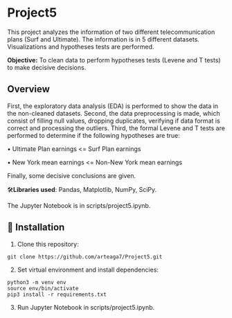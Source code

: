# Project5
This project analyzes the information of two different telecommunication plans (Surf and Ultimate). The information is in 5 different datasets. Visualizations and hypotheses tests are performed.

**Objective:** To clean data to perform hypotheses tests (Levene and T tests) to make decisive decisions.

## Overview
First, the exploratory data analysis (EDA) is performed to show the data in the non-cleaned datasets. Second, the data preprocessing is made, which consist of filling null values, dropping duplicates, verifying if data format is correct and processing the outliers. Third, the formal Levene and T tests are performed to determine if the following hypotheses are true:

• Ultimate Plan earnings <= Surf Plan earnings

• New York mean earnings <= Non-New York mean earnings

Finally, some decisive conclusions are given.

🛠️**Libraries used**: Pandas, Matplotlib, NumPy, SciPy.

The Jupyter Notebook is in scripts/project5.ipynb.

## 🚀 Installation
1. Clone this repository:
```
git clone https://github.com/arteaga7/Project5.git
```
2. Set virtual environment and install dependencies:
```
python3 -m venv env
source env/bin/activate
pip3 install -r requirements.txt
```
3. Run Jupyter Notebook in scripts/project5.ipynb.